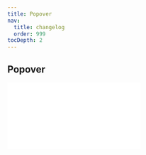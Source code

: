 ```yaml
---
title: Popover
nav:
  title: changelog
  order: 999
tocDepth: 2
---
```


## Popover

<embed src="../../packages/popover/CHANGELOG.md"></embed>
